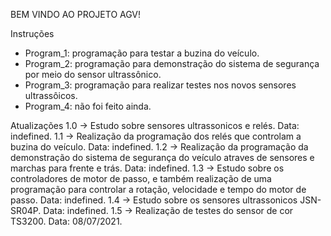 BEM VINDO AO PROJETO AGV!


Instruções
- Program_1: programação para testar a buzina do veículo.
- Program_2: programação para demonstração do sistema de segurança por meio do sensor ultrassônico.
- Program_3: programação para realizar testes nos novos sensores ultrassôicos.
- Program_4: não foi feito ainda.

Atualizações
1.0 -> Estudo sobre sensores ultrassonicos e relés. Data: indefined.
1.1 -> Realização da programação dos relés que controlam a buzina do veículo. Data: indefined.
1.2 -> Realização da programação da demonstração do sistema de segurança do veículo atraves de sensores e marchas para frente e trás. Data: indefined.
1.3 -> Estudo sobre os controladores de motor de passo, e também realização de uma programação para controlar a rotação, velocidade e tempo do motor de passo. Data: indefined.
1.4 -> Estudo sobre os sensores ultrassonicos JSN-SR04P. Data: indefined.
1.5 -> Realização de testes do sensor de cor TS3200. Data: 08/07/2021.

